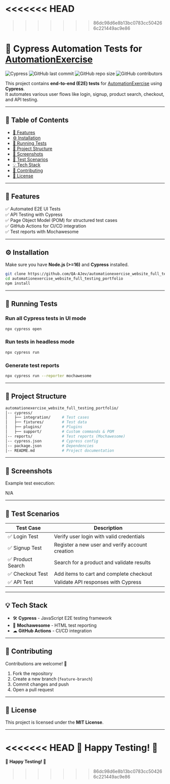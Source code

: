 <<<<<<< HEAD
=======

>>>>>>> 86dc98d6e8b13bc0783cc504266c221449ac9e86
# 🧪 Cypress Automation Tests for [AutomationExercise](https://automationexercise.com/)

![Cypress](https://img.shields.io/badge/Cypress-E2E%20Testing-green?logo=cypress&logoColor=white)
![GitHub last commit](https://img.shields.io/github/last-commit/QA-AJev/automationexercise_website_full_testing_portfolio)
![GitHub repo size](https://img.shields.io/github/repo-size/QA-AJev/automationexercise_website_full_testing_portfolio)
![GitHub contributors](https://img.shields.io/github/contributors/QA-AJev/automationexercise_website_full_testing_portfolio)

This project contains **end-to-end (E2E) tests** for [AutomationExercise](https://automationexercise.com/) using **Cypress**.  
It automates various user flows like login, signup, product search, checkout, and API testing.

---

## 📖 Table of Contents
- [🔹 Features](#-features)
- [⚙️ Installation](#%EF%B8%8F-installation)
- [🚀 Running Tests](#-running-tests)
- [📂 Project Structure](#-project-structure)
- [📸 Screenshots](#-screenshots)
- [📌 Test Scenarios](#-test-scenarios)
- [💡 Tech Stack](#-tech-stack)
- [🤝 Contributing](#-contributing)
- [📜 License](#-license)

---

## 🔹 Features  
✅ Automated E2E UI Tests  
✅ API Testing with Cypress  
✅ Page Object Model (POM) for structured test cases  
✅ GitHub Actions for CI/CD integration  
✅ Test reports with Mochawesome  

---

## ⚙️ Installation  

Make sure you have **Node.js (>=16)** and **Cypress** installed.  

```sh
git clone https://github.com/QA-AJev/automationexercise_website_full_testing_portfolio.git
cd automationexercise_website_full_testing_portfolio
npm install
```

---

## 🚀 Running Tests  

### **Run all Cypress tests in UI mode**  
```sh
npx cypress open
```

### **Run tests in headless mode**  
```sh
npx cypress run
```

### **Generate test reports**  
```sh
npx cypress run --reporter mochawesome
```

---

## 📂 Project Structure  

```bash
automationexercise_website_full_testing_portfolio/
│-- cypress/
│   ├── integration/     # Test cases
│   ├── fixtures/        # Test data
│   ├── plugins/         # Plugins
│   ├── support/         # Custom commands & POM
│-- reports/             # Test reports (Mochawesome)
│-- cypress.json         # Cypress config
│-- package.json         # Dependencies
│-- README.md            # Project documentation
```

---

## 📸 Screenshots  

Example test execution:  

N/A

---

## 📌 Test Scenarios  

| Test Case  | Description |
|------------|-------------|
| ✅ Login Test  | Verify user login with valid credentials |
| ✅ Signup Test | Register a new user and verify account creation |
| ✅ Product Search | Search for a product and validate results |
| ✅ Checkout Test | Add items to cart and complete checkout |
| ✅ API Test | Validate API responses with Cypress |

---

## 💡 Tech Stack  

- 🛠 **Cypress** - JavaScript E2E testing framework  
- 📜 **Mochawesome** - HTML test reporting  
- ☁ **GitHub Actions** - CI/CD integration  

---

## 🤝 Contributing  

Contributions are welcome! 🚀  

1. Fork the repository  
2. Create a new branch (`feature-branch`)  
3. Commit changes and push  
4. Open a pull request  

---

## 📜 License  

This project is licensed under the **MIT License**.  

---

<<<<<<< HEAD
🔹 **Happy Testing! 🚀**
=======
🔹 **Happy Testing! 🚀**  
>>>>>>> 86dc98d6e8b13bc0783cc504266c221449ac9e86
